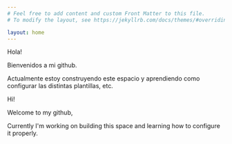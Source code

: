 ```yaml
---
# Feel free to add content and custom Front Matter to this file.
# To modify the layout, see https://jekyllrb.com/docs/themes/#overriding-theme-defaults

layout: home
---
```

Hola! 

Bienvenidos a mi github. 

Actualmente estoy construyendo este espacio y aprendiendo como configurar las distintas plantillas, etc. 

Hi!

Welcome to my github,

Currently I'm working on building this space and learning how to configure it properly. 